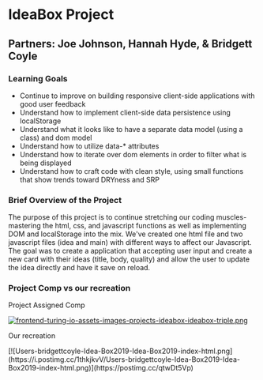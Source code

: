 <h1>IdeaBox Project</h1>
<h2>Partners: Joe Johnson, Hannah Hyde, & Bridgett Coyle</h2>


<h3>Learning Goals</h3>
<ul>
  <li>Continue to improve on building responsive client-side applications with good user feedback</li>
  <li>Understand how to implement client-side data persistence using localStorage</li>
  <li>Understand what it looks like to have a separate data model (using a class) and dom model</li>
  <li>Understand how to utilize data-* attributes</li>
  <li>Understand how to iterate over dom elements in order to filter what is being displayed</li>
  <li>Understand how to craft code with clean style, using small functions that show trends toward DRYness and SRP</li>
</ul>

<h3>Brief Overview of the Project</h3>
<p>The purpose of this project is to continue stretching our coding muscles- mastering the html, css, and javascript functions as well as implementing DOM and localStorage into the mix. We've created one html file and two javascript files (idea and main) with different ways to affect our Javascript. The goal was to create a application that accepting user input and create a new card with their ideas (title, body, quality) and allow the user to update the idea directly and have it save on reload. </p>


<h3>Project Comp vs our recreation</h3>
<p>Project Assigned Comp</p>

[![frontend-turing-io-assets-images-projects-ideabox-ideabox-triple.png](https://i.postimg.cc/KjCdSCNM/frontend-turing-io-assets-images-projects-ideabox-ideabox-triple.png)](https://postimg.cc/QKk6c4v8)


<p>Our recreation</p>
[![Users-bridgettcoyle-Idea-Box2019-Idea-Box2019-index-html.png](https://i.postimg.cc/1thkjkvV/Users-bridgettcoyle-Idea-Box2019-Idea-Box2019-index-html.png)](https://postimg.cc/qtwDt5Vp)

